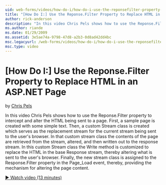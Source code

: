 ```yaml
---
uid: web-forms/videos/how-do-i/how-do-i-use-the-reponsefilter-property-to-replace-html-in-an-aspnet-page
title: "[How Do I:] Use the Reponse.Filter Property to Replace HTML in an ASP.NET Page | Microsoft Docs"
author: rick-anderson
description: "In this video Chris Pels shows how to use the Reponse.Filter property to intercept and alter the HTML being sent to a page. First, a sample page is created w..."
ms.author: riande
ms.date: 01/29/2009
ms.assetid: 3e5ae74a-9798-47d8-a2b3-0d8ad42dd4bc
msc.legacyurl: /web-forms/videos/how-do-i/how-do-i-use-the-reponsefilter-property-to-replace-html-in-an-aspnet-page
msc.type: video
---
```

[How Do I:] Use the Reponse.Filter Property to Replace HTML in an ASP.NET Page
====================
by [Chris Pels](https://twitter.com/chrispels)

In this video Chris Pels shows how to use the Reponse.Filter property to intercept and alter the HTML being sent to a page. First, a sample page is created with some simple text. Then, a custom Stream class is created which serves as the replacement stream for the current stream being sent to the user's browser. In that custom stream class the contents of the page are retrieved from the stream, altered, and then written out to the response stream. In this custom Stream class the Write method is customized to replace the HTML in the base Response stream, thereby altering what is sent to the user's browser. Finally, the new stream class is assigned to the Response.Filter property in the Page\_Load event, thereby, providing the mechanism for altering the page content.

[&#9654; Watch video (13 minutes)](https://channel9.msdn.com/Blogs/ASP-NET-Site-Videos/how-do-i-use-the-reponsefilter-property-to-replace-html-in-an-aspnet-page)
